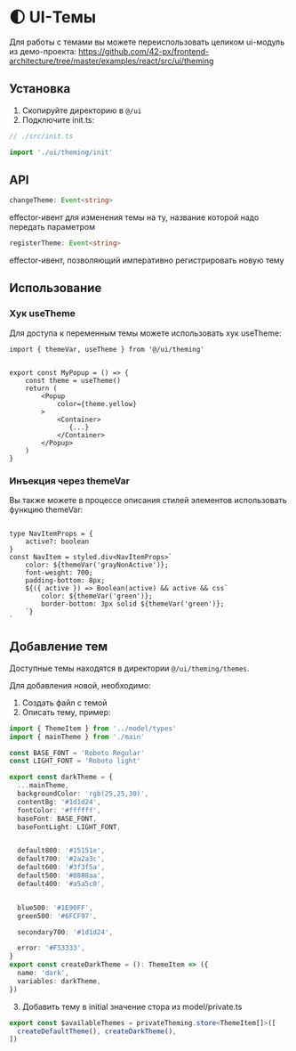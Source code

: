 # 🌓 UI-Темы

Для работы с темами вы можете переиспользовать целиком ui-модуль из демо-проекта: https://github.com/42-px/frontend-architecture/tree/master/examples/react/src/ui/theming

## Установка

1. Скопируйте директорию в `@/ui`
2. Подключите init.ts:

```ts
// ./src/init.ts

import './ui/theming/init'
```

## API 

```ts
changeTheme: Event<string>
``` 

effector-ивент для изменения темы на ту, название которой надо передать параметром

```ts
registerTheme: Event<string>
``` 

effector-ивент, позволяющий императивно регистрировать новую тему

## Использование

### Хук useTheme

Для доступа к переменным темы можете использовать хук useTheme:

```tsx
import { themeVar, useTheme } from '@/ui/theming'


export const MyPopup = () => {
    const theme = useTheme()
    return (
        <Popup
            color={theme.yellow}
        >
            <Container>
               {...}
            </Container>
        </Popup>
    )
}

```

### Инъекция через themeVar

Вы также можете в процессе описания стилей элементов использовать функцию themeVar:

```tsx

type NavItemProps = {
    active?: boolean
}
const NavItem = styled.div<NavItemProps>`
    color: ${themeVar('grayNonActive')};
    font-weight: 700;
    padding-bottom: 8px;
    ${({ active }) => Boolean(active) && active && css`
        color: ${themeVar('green')};
        border-bottom: 3px solid ${themeVar('green')};
    `}
`
```

## Добавление тем

Доступные темы находятся в директории `@/ui/theming/themes`.

Для добавления новой, необходимо:

1. Создать файл с темой 
2. Описать тему, пример:

```ts
import { ThemeItem } from '../model/types'
import { mainTheme } from './main'

const BASE_FONT = 'Roboto Regular'
const LIGHT_FONT = 'Roboto light'

export const darkTheme = {
  ...mainTheme,
  backgroundColor: 'rgb(25,25,30)',
  contentBg: '#1d1d24',
  fontColor: '#ffffff',
  baseFont: BASE_FONT,
  baseFontLight: LIGHT_FONT,


  default800: '#15151e',
  default700: '#2a2a3c',
  default600: '#3f3f5a',
  default500: '#8888aa',
  default400: '#a5a5c0',


  blue500: '#1E90FF',
  green500: '#6FCF97',

  secondary700: '#1d1d24',

  error: '#F53333',
}
export const createDarkTheme = (): ThemeItem => ({
  name: 'dark',
  variables: darkTheme,
})

```

3. Добавить тему в initial значение стора из model/private.ts

```ts
export const $availableThemes = privateTheming.store<ThemeItem[]>([
  createDefaultTheme(), createDarkTheme(),
])

```